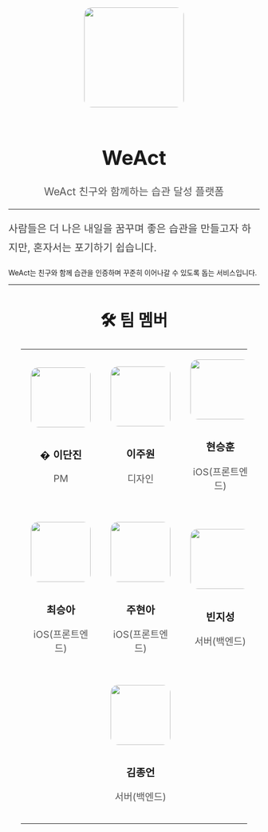 <div align="center">
  <img src="https://github.com/user-attachments/assets/4c7d6080-9d05-4d64-a882-3e84258ad27e" width="200" style="border-radius: 15px; margin-bottom: 20px;">
  <h1 style="font-size: 2.5rem;">WeAct</h1>
  <p style="font-size: 1.3rem; color: #555;">WeAct 친구와 함께하는 습관 달성 플랫폼</p>
</div>

---

<p style="font-size: 1.3rem; line-height: 1.8; color: #444;">
사람들은 더 나은 내일을 꿈꾸며 좋은 습관을 만들고자 하지만, 혼자서는 포기하기 쉽습니다. 

WeAct는 친구와 함께 습관을 인증하며 꾸준히 이어나갈 수 있도록 돕는 서비스입니다.
</p>

---

<div align="center">
  <h2 style="font-size: 2rem;">🛠️ 팀 멤버</h2>
</div>

<table align="center" style="width: 90%; margin: auto; font-size: 1.2rem;">
  <tr>
    <td align="center" style="padding: 20px;">
      <img src="https://github.com/user-attachments/assets/82a75fb8-2c31-4a09-820f-f82f55bac10d" width="120" style="border-radius: 15px; margin-bottom: 10px;">
      <h3 style="font-size: 1.3rem;">� 이단진</h3>
      <p style="color: #555;">PM</p>
    </td>
    <td align="center" style="padding: 20px;">
      <img src="https://github.com/user-attachments/assets/5f108553-5e85-4b5a-a1e5-9c7316015d57" width="120" style="border-radius: 15px; margin-bottom: 10px;">
      <h3 style="font-size: 1.3rem;"> 이주원</h3>
      <p style="color: #555;">디자인</p>
    </td>
    <td align="center" style="padding: 20px;">
      <img src="https://github.com/user-attachments/assets/142257e4-369b-44d9-8b6a-1693c86aa3b3" width="120" style="border-radius: 15px; margin-bottom: 10px;">
      <h3 style="font-size: 1.3rem;"> 현승훈</h3>
      <p style="color: #555;">iOS(프론트엔드)</p>
    </td>
  </tr>
  <tr>
    <td align="center" style="padding: 20px;">
      <img src="https://github.com/user-attachments/assets/fbb42471-ceb4-4b5b-a155-aa7827261c45" width="120" style="border-radius: 15px; margin-bottom: 10px;">
      <h3 style="font-size: 1.3rem;"> 최승아</h3>
      <p style="color: #555;">iOS(프론트엔드)</p>
    </td>
    <td align="center" style="padding: 20px;">
      <img src="https://github.com/user-attachments/assets/395d6c70-668f-4d47-9554-95e29d693d38" width="120" style="border-radius: 15px; margin-bottom: 10px;">
      <h3 style="font-size: 1.3rem;"> 주현아</h3>
      <p style="color: #555;">iOS(프론트엔드)</p>
    </td>
    <td align="center" style="padding: 20px;">
      <img src="https://github.com/user-attachments/assets/a26be3d5-8e7a-4fbe-94be-b496ad2e470d" width="120" style="border-radius: 15px; margin-bottom: 10px;">
      <h3 style="font-size: 1.3rem;"> 빈지성</h3>
      <p style="color: #555;">서버(백엔드)</p>
    </td>
  </tr>
  <tr>
    <td colspan="3" align="center" style="padding: 20px;">
      <img src="https://github.com/user-attachments/assets/4519b4a3-c412-4ba9-a484-ae2e5da5e884" width="120" style="border-radius: 15px; margin-bottom: 10px;">
      <h3 style="font-size: 1.3rem;">김종언</h3>
      <p style="color: #555;">서버(백엔드)</p>
    </td>
  </tr>
</table>

